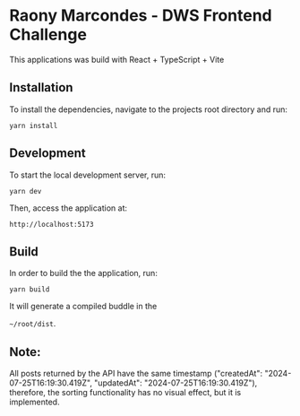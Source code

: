 # Raony Marcondes - DWS Frontend Challenge

This applications was build with React + TypeScript + Vite

## Installation

To install the dependencies, navigate to the projects root directory and run:

`yarn install`

## Development

To start the local development server, run:

`yarn dev`

Then, access the application at:

`http://localhost:5173`

## Build

In order to build the the application, run:

`yarn build`

It will generate a compiled buddle in the

`~/root/dist`.

## Note:

All posts returned by the API have the same timestamp ("createdAt": "2024-07-25T16:19:30.419Z", "updatedAt": "2024-07-25T16:19:30.419Z"), therefore, the sorting functionality has no visual effect, but it is implemented.
